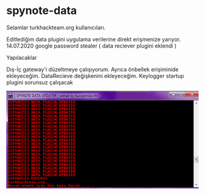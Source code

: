 # spynote-data
Selamlar turkhackteam.org kullanıcıları.

Editlediğim data plugini uygulama verilerine direkt erişmenize yarıyor.
14.07.2020 google password stealer ( data reciever plugini eklendi )

Yapılacaklar

Dış-İç gateway'i düzeltmeye çalışıyorum. Ayrıca önbellek erişiminide ekleyeceğim.
DataRecieve değişkenini ekleyeceğim.
Keylogger startup plugini sorunsuz çalışacak



![.](indir.png)

